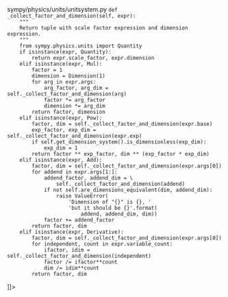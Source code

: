 <change>
<file change-number-for-this-file="1">sympy/physics/units/unitsystem.py</file>
<original line-count="13" no-ellipsis="true"><![CDATA[
    def _collect_factor_and_dimension(self, expr):
        """
        Return tuple with scale factor expression and dimension expression.
        """
        from sympy.physics.units import Quantity
        if isinstance(expr, Quantity):
            return expr.scale_factor, expr.dimension
        elif isinstance(expr, Mul):
            factor = 1
            dimension = Dimension(1)
            for arg in expr.args:
                arg_factor, arg_dim = self._collect_factor_and_dimension(arg)
                factor *= arg_factor
                dimension *= arg_dim
            return factor, dimension
        elif isinstance(expr, Pow):
            factor, dim = self._collect_factor_and_dimension(expr.base)
            exp_factor, exp_dim = self._collect_factor_and_dimension(expr.exp)
            if self.get_dimension_system().is_dimensionless(exp_dim):
                exp_dim = 1
            return factor ** exp_factor, dim ** (exp_factor * exp_dim)
        elif isinstance(expr, Add):
            factor, dim = self._collect_factor_and_dimension(expr.args[0])
            for addend in expr.args[1:]:
                addend_factor, addend_dim = \
                    self._collect_factor_and_dimension(addend)
                if dim != addend_dim:
                    raise ValueError(
                        'Dimension of "{}" is {}, '
                        'but it should be {}'.format(
                            addend, addend_dim, dim))
                factor += addend_factor
            return factor, dim
        elif isinstance(expr, Derivative):
            factor, dim = self._collect_factor_and_dimension(expr.args[0])
            for independent, count in expr.variable_count:
                ifactor, idim = self._collect_factor_and_dimension(independent)
                factor /= ifactor**count
                dim /= idim**count
            return factor, dim
]]></original>
<modified no-ellipsis="true"><![CDATA[
    def are_dimensions_equivalent(self, dim1, dim2):
        """Check if two dimensions can be considered equivalent."""
        # Add logic to check if dimensions are equivalent
        # Example: velocity and acceleration*time are equivalent
        if dim1 == dim2:
            return True
        # Add more sophisticated checks as needed
        # Placeholder logic
        return False

    def _collect_factor_and_dimension(self, expr):
        """
        Return tuple with scale factor expression and dimension expression.
        """
        from sympy.physics.units import Quantity
        if isinstance(expr, Quantity):
            return expr.scale_factor, expr.dimension
        elif isinstance(expr, Mul):
            factor = 1
            dimension = Dimension(1)
            for arg in expr.args:
                arg_factor, arg_dim = self._collect_factor_and_dimension(arg)
                factor *= arg_factor
                dimension *= arg_dim
            return factor, dimension
        elif isinstance(expr, Pow):
            factor, dim = self._collect_factor_and_dimension(expr.base)
            exp_factor, exp_dim = self._collect_factor_and_dimension(expr.exp)
            if self.get_dimension_system().is_dimensionless(exp_dim):
                exp_dim = 1
            return factor ** exp_factor, dim ** (exp_factor * exp_dim)
        elif isinstance(expr, Add):
            factor, dim = self._collect_factor_and_dimension(expr.args[0])
            for addend in expr.args[1:]:
                addend_factor, addend_dim = \
                    self._collect_factor_and_dimension(addend)
                if not self.are_dimensions_equivalent(dim, addend_dim):
                    raise ValueError(
                        'Dimension of "{}" is {}, '
                        'but it should be {}'.format(
                            addend, addend_dim, dim))
                factor += addend_factor
            return factor, dim
        elif isinstance(expr, Derivative):
            factor, dim = self._collect_factor_and_dimension(expr.args[0])
            for independent, count in expr.variable_count:
                ifactor, idim = self._collect_factor_and_dimension(independent)
                factor /= ifactor**count
                dim /= idim**count
            return factor, dim
]]></modified>
</change>